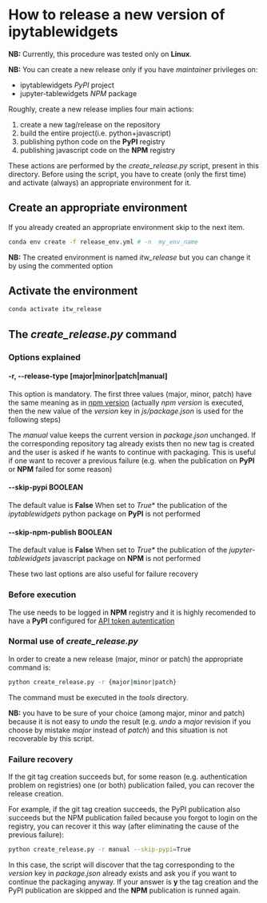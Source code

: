 # How to release a new version of ipytablewidgets

**NB:** Currently, this procedure was tested only on **Linux**.

**NB:** You can create a new release only if you have _maintainer_ privileges on:

* ipytablewidgets _PyPI_ project
* jupyter-tablewidgets _NPM_ package


Roughly, create a new release implies four main actions:

1. create a new tag/release on the repository
2. build the entire project(i.e. python+javascript)
3. publishing python code on the **PyPI** registry
4. publishing javascript code on the **NPM** registry

These actions are performed by the _create_release.py_ script, present in this directory.
Before using the script, you have to create (only the first time) and activate (always) an appropriate environment for it.

## Create an appropriate environment

If you already created an appropriate environment skip to the next item.

```bash
conda env create -f release_env.yml # -n  my_env_name
```
**NB:** The created environment is named _itw_release_ but you can change it by using the commented option 

## Activate the environment

```bash
conda activate itw_release
```

## The _create_release.py_ command

### Options explained

#### -r, --release-type [major|minor|patch|manual]

This option is mandatory. The first three values (major, minor, patch) have the same meaning as in [npm version](https://docs.npmjs.com/cli/v7/commands/npm-version) (actually _npm version_ is executed, then the new value of the _version_ key in _js/package.json_ is used for the following steps)

The _manual_ value keeps the current version in _package.json_ unchanged. If the corresponding repository tag already exists then no new tag is created and the user is asked if he wants to continue with packaging. This is useful if one want to recover a previous failure (e.g. when the publication on **PyPI** or **NPM** failed for some reason)

#### -\-skip-pypi BOOLEAN

The default value is **False**
When set to *True** the publication of the _ipytablewidgets_ python package on **PyPI** is not performed

#### -\-skip-npm-publish BOOLEAN

The default value is **False**
When set to *True** the publication of the _jupyter-tablewidgets_ javascript package on **NPM** is not performed

These two last options are also useful for failure recovery

### Before execution

The use needs to be logged in **NPM** registry and it is highly recomended to have a **PyPI** configured for [API token autentication](https://pypi.org/help/#apitoken)


### Normal use of _create_release.py_

In order to create a new release (major, minor or patch) the appropriate command is:

```bash
python create_release.py -r {major|minor|patch}
```

The command must be executed in the _tools_ directory.

**NB:** you have to be sure of your choice (among major, minor and patch) because it is not easy to _undo_ the result (e.g.  _undo_ a _major_ revision if you choose by mistake _major_ instead of _patch_) and this situation is not recoverable by this script.

### Failure recovery

If the git tag creation succeeds but, for some reason (e.g. authentication problem on registries) one (or both) publication failed, you can recover the release creation.

For example, if the git tag creation succeeds, the PyPI publication also succeeds but the NPM publication failed because you forgot to login on the registry, you can recover it this way (after eliminating the cause of the previous failure):

```bash
python create_release.py -r manual --skip-pypi=True
```

In this case, the script will discover that the tag corresponding to the _version_ key in _package.json_ already exists and ask you if you want to continue the packaging anyway. If your answer is **y** the tag creation and the PyPI publication are skipped and the **NPM** publication is runned again.
